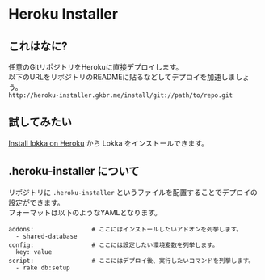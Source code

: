 # Heroku Installer

## これはなに?

任意のGitリポジトリをHerokuに直接デプロイします。  
以下のURLをリポジトリのREADMEに貼るなどしてデプロイを加速しましょう。  
`http://heroku-installer.gkbr.me/install/git://path/to/repo.git`

## 試してみたい

 [Install lokka on Heroku](http://heroku-installer.gkbr.me/install/git://github.com/hinasssan/lokka-heroku)
 から Lokka をインストールできます。  


## .heroku-installer について

リポジトリに `.heroku-installer` というファイルを配置することでデプロイの設定ができます。  
フォーマットは以下のようなYAMLとなります。

    addons:                # ここにはインストールしたいアドオンを列挙します。
      - shared-database
    config:                # ここには設定したい環境変数を列挙します。
      key: value
    script:                # ここにはデプロイ後、実行したいコマンドを列挙します。
      - rake db:setup
